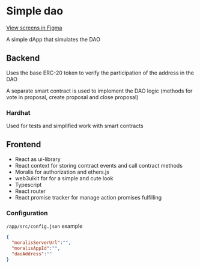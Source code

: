 # Simple dao
[View screens in Figma](https://www.figma.com/file/6omCdQygGTUzMuVGJy7vrS/Simple-DAO?node-id=0:1)

A simple dApp that simulates the DAO

## Backend
Uses the base ERC-20 token to verify the participation of the address in the DAO

A separate smart contract is used to implement the DAO logic (methods for vote in proposal, create proposal and close proposal)

### Hardhat

Used for tests and simplified work with smart contracts

## Frontend

- React as ui-library
- React context for storing contract events and call contract methods
- Moralis for authorization and ethers.js
- web3uikit for for a simple and cute look
- Typescript
- React router
- React promise tracker for manage action promises fulfilling

### Configuration
`/app/src/config.json` example
```json
{
  "moralisServerUrl":"",
  "moralisAppId":"",
  "daoAddress":""
}
```